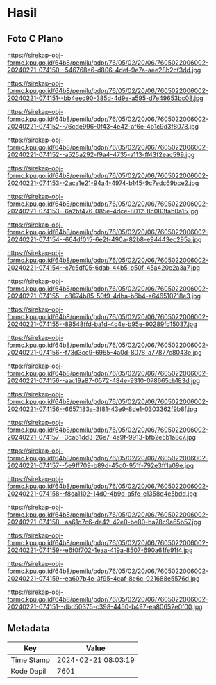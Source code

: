 # Hasil

## Foto C Plano

https://sirekap-obj-formc.kpu.go.id/64b8/pemilu/pdpr/76/05/02/20/06/7605022006002-20240221-074150--546768e6-d806-4def-9e7a-aee28b2cf3dd.jpg

https://sirekap-obj-formc.kpu.go.id/64b8/pemilu/pdpr/76/05/02/20/06/7605022006002-20240221-074151--bb4eed90-385d-4d9e-a595-d7e49653bc08.jpg

https://sirekap-obj-formc.kpu.go.id/64b8/pemilu/pdpr/76/05/02/20/06/7605022006002-20240221-074152--76cde996-0f43-4e42-af6e-4b1c9d3f8078.jpg

https://sirekap-obj-formc.kpu.go.id/64b8/pemilu/pdpr/76/05/02/20/06/7605022006002-20240221-074152--a525a292-f9a4-4735-a113-ff43f2eac599.jpg

https://sirekap-obj-formc.kpu.go.id/64b8/pemilu/pdpr/76/05/02/20/06/7605022006002-20240221-074153--2aca1e21-94a4-4974-b145-9c7edc69bce2.jpg

https://sirekap-obj-formc.kpu.go.id/64b8/pemilu/pdpr/76/05/02/20/06/7605022006002-20240221-074153--6a2bf476-085e-4dce-8012-8c083fab0a15.jpg

https://sirekap-obj-formc.kpu.go.id/64b8/pemilu/pdpr/76/05/02/20/06/7605022006002-20240221-074154--664df015-6e2f-490a-82b8-e94443ec295a.jpg

https://sirekap-obj-formc.kpu.go.id/64b8/pemilu/pdpr/76/05/02/20/06/7605022006002-20240221-074154--c7c5df05-6dab-44b5-b50f-45a420e2a3a7.jpg

https://sirekap-obj-formc.kpu.go.id/64b8/pemilu/pdpr/76/05/02/20/06/7605022006002-20240221-074155--c8674b85-50f9-4dba-b6b4-a646510718e3.jpg

https://sirekap-obj-formc.kpu.go.id/64b8/pemilu/pdpr/76/05/02/20/06/7605022006002-20240221-074155--89548ffd-ba1d-4c4e-b95e-90289fd15037.jpg

https://sirekap-obj-formc.kpu.go.id/64b8/pemilu/pdpr/76/05/02/20/06/7605022006002-20240221-074156--f73d3cc9-6965-4a0d-8078-a77877c8043e.jpg

https://sirekap-obj-formc.kpu.go.id/64b8/pemilu/pdpr/76/05/02/20/06/7605022006002-20240221-074156--aac19a87-0572-484e-9310-078665cb183d.jpg

https://sirekap-obj-formc.kpu.go.id/64b8/pemilu/pdpr/76/05/02/20/06/7605022006002-20240221-074156--6657183a-3f81-43e9-8de1-0303362f9b8f.jpg

https://sirekap-obj-formc.kpu.go.id/64b8/pemilu/pdpr/76/05/02/20/06/7605022006002-20240221-074157--3ca61dd3-26e7-4e9f-9913-bfb2e5b1a8c7.jpg

https://sirekap-obj-formc.kpu.go.id/64b8/pemilu/pdpr/76/05/02/20/06/7605022006002-20240221-074157--5e9ff709-b89d-45c0-951f-792e3ff1a09e.jpg

https://sirekap-obj-formc.kpu.go.id/64b8/pemilu/pdpr/76/05/02/20/06/7605022006002-20240221-074158--f8ca1102-14d0-4b9d-a5fe-e1358d4e5bdd.jpg

https://sirekap-obj-formc.kpu.go.id/64b8/pemilu/pdpr/76/05/02/20/06/7605022006002-20240221-074158--aa61d7c6-de42-42e0-be80-ba78c9a65b57.jpg

https://sirekap-obj-formc.kpu.go.id/64b8/pemilu/pdpr/76/05/02/20/06/7605022006002-20240221-074159--e6f0f702-1eaa-419a-8507-690a61fe91f4.jpg

https://sirekap-obj-formc.kpu.go.id/64b8/pemilu/pdpr/76/05/02/20/06/7605022006002-20240221-074159--ea607b4e-3f95-4caf-8e6c-021688e5576d.jpg

https://sirekap-obj-formc.kpu.go.id/64b8/pemilu/pdpr/76/05/02/20/06/7605022006002-20240221-074151--dbd50375-c398-4450-b497-ea80652e0f00.jpg


## Metadata

| Key        | Value               |
| ---------- | ------------------- |
| Time Stamp | 2024-02-21 08:03:19 |
| Kode Dapil | 7601                |



